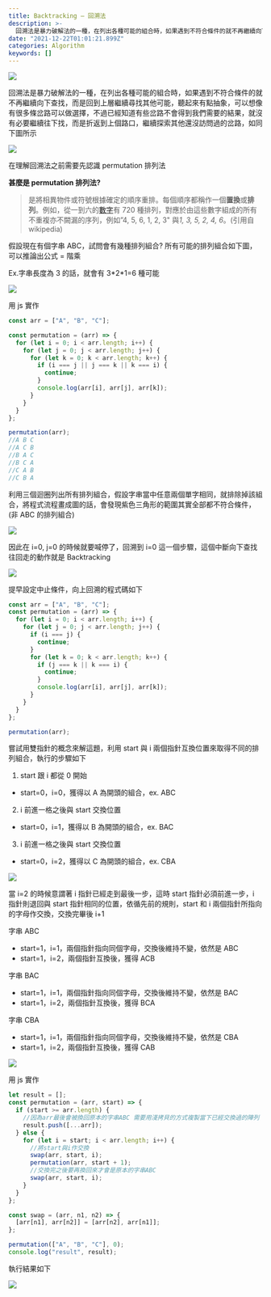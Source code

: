 ```yaml
---
title: Backtracking — 回溯法
description: >-
  回溯法是暴力破解法的一種，在列出各種可能的組合時，如果遇到不符合條件的就不再繼續向下查找，而是回到上層繼續尋找其他可能，聽起來有點抽象，可以想像有很多條岔路可以做選擇，不過已經知道有些岔路不會得到我們需要的結果，就沒有必要繼續往下找，而是折返到上個路口，繼續探索其他還沒訪問過的岔…
date: "2021-12-22T01:01:21.899Z"
categories: Algorithm
keywords: []
---
```


![](/img/1__0pycOaCISoy4Ms__hwKEkZg.jpeg)

回溯法是暴力破解法的一種，在列出各種可能的組合時，如果遇到不符合條件的就不再繼續向下查找，而是回到上層繼續尋找其他可能，聽起來有點抽象，可以想像有很多條岔路可以做選擇，不過已經知道有些岔路不會得到我們需要的結果，就沒有必要繼續往下找，而是折返到上個路口，繼續探索其他還沒訪問過的岔路，如同下圖所示

![](/img/1__rzNrPogAqCRH51XhPcfRMA.png)

在理解回溯法之前需要先認識 permutation 排列法

**甚麼是 permutation 排列法?**

> 是將相異物件或符號根據確定的順序重排。每個順序都稱作一個**置換**或**排列**。例如，從一到六的[數字](https://zh.wikipedia.org/wiki/%E6%95%B8%E5%AD%97 "數字")有 720 種排列，對應於由這些數字組成的所有不重複亦不闕漏的序列，例如”4, 5, 6, 1, 2, 3" 與*1, 3, 5, 2, 4, 6*。(引用自 wikipedia)

假設現在有個字串 ABC，試問會有幾種排列組合? 所有可能的排列組合如下圖，可以推論出公式 = 階乘

Ex.字串長度為 3 的話，就會有 3\*2\*1=6 種可能

![](/img/1__VDANPAW9YStZK66rWFctaA.png)

用 js 實作

```javascript
const arr = ["A", "B", "C"];

const permutation = (arr) => {
  for (let i = 0; i < arr.length; i++) {
    for (let j = 0; j < arr.length; j++) {
      for (let k = 0; k < arr.length; k++) {
        if (i === j || j === k || k === i) {
          continue;
        }
        console.log(arr[i], arr[j], arr[k]);
      }
    }
  }
};

permutation(arr);
//A B C
//A C B
//B A C
//B C A
//C A B
//C B A
```

利用三個迴圈列出所有排列組合，假設字串當中任意兩個單字相同，就排除掉該組合，將程式流程畫成圖的話，會發現紫色三角形的範圍其實全部都不符合條件，(非 ABC 的排列組合)

![](/img/1__YOWfwUjutuH4sYwGMfkKcQ.png)

因此在 i=0, j=0 的時候就要喊停了，回溯到 i=0 這一個步驟，這個中斷向下查找往回走的動作就是 Backtracking

![](/img/1__GvzIWH9__6dIxsZi3S4ZL__w.png)

提早設定中止條件，向上回溯的程式碼如下

```javascript
const arr = ["A", "B", "C"];
const permutation = (arr) => {
  for (let i = 0; i < arr.length; i++) {
    for (let j = 0; j < arr.length; j++) {
      if (i === j) {
        continue;
      }
      for (let k = 0; k < arr.length; k++) {
        if (j === k || k === i) {
          continue;
        }
        console.log(arr[i], arr[j], arr[k]);
      }
    }
  }
};

permutation(arr);
```

嘗試用雙指針的概念來解這題，利用 start 與 i 兩個指針互換位置來取得不同的排列組合，執行的步驟如下

1.  start 跟 i 都從 0 開始

- start=0，i=0，獲得以 A 為開頭的組合，ex. ABC

2. i 前進一格之後與 start 交換位置

- start=0，i=1，獲得以 B 為開頭的組合，ex. BAC

3. i 前進一格之後與 start 交換位置

- start=0，i=2，獲得以 C 為開頭的組合，ex. CBA

![](/img/1__n55r3wNAgKy2G5Qp5NT2lQ.png)

當 i=2 的時候意謂著 i 指針已經走到最後一步，這時 start 指針必須前進一步，i 指針則退回與 start 指針相同的位置，依循先前的規則，start 和 i 兩個指針所指向的字母作交換，交換完畢後 i+1

字串 ABC

- start=1，i=1，兩個指針指向同個字母，交換後維持不變，依然是 ABC
- start=1，i=2，兩個指針互換後，獲得 ACB

字串 BAC

- start=1，i=1，兩個指針指向同個字母，交換後維持不變，依然是 BAC
- start=1，i=2，兩個指針互換後，獲得 BCA

字串 CBA

- start=1，i=1，兩個指針指向同個字母，交換後維持不變，依然是 CBA
- start=1，i=2，兩個指針互換後，獲得 CAB

![](/img/1__MjGEMAApwkKoZ23qa7A5xA.png)

用 js 實作

```javascript
let result = [];
const permutation = (arr, start) => {
  if (start >= arr.length) {
    //因為arr最後會被換回原本的字串ABC 需要用淺拷貝的方式複製當下已經交換過的陣列
    result.push([...arr]);
  } else {
    for (let i = start; i < arr.length; i++) {
      //將start與i作交換
      swap(arr, start, i);
      permutation(arr, start + 1);
      //交換完之後要再換回來才會是原本的字串ABC
      swap(arr, start, i);
    }
  }
};

const swap = (arr, n1, n2) => {
  [arr[n1], arr[n2]] = [arr[n2], arr[n1]];
};

permutation(["A", "B", "C"], 0);
console.log("result", result);
```

執行結果如下

![](/img/1__MZe9bxubq3aIwbWHp__fHWw.png)
